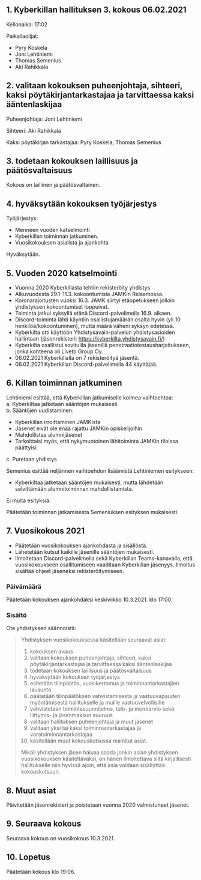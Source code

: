 ## 1. Kyberkillan hallituksen 3. kokous 06.02.2021

Kellonaika: 17:02

Paikallaolijat:   
- Pyry Koskela  
- Joni Lehtiniemi  
- Thomas Semenius  
- Aki Rahikkala

                
                
## 2. valitaan kokouksen puheenjohtaja, sihteeri, kaksi pöytäkirjantarkastajaa ja tarvittaessa kaksi ääntenlaskijaa

Puheenjohtaja: Joni Lehtiniemi

Sihteeri: Aki Rahikkala

Kaksi pöytäkirjan tarkastajaa: Pyry Koskela, Thomas Semenius 

## 3. todetaan kokouksen laillisuus ja päätösvaltaisuus

Kokous on laillinen ja päätösvaltainen.



## 4. hyväksytään kokouksen työjärjestys

Työjärjestys: 

- Menneen vuoden katselmointi
- Kyberkillan toiminnan jatkuminen.
- Vuosikokouksen asialista ja ajankohta

Hyväksytään.

## 5. Vuoden 2020 katselmointi 

- Vuonna 2020 Kyberkillasta tehtiin rekisteröity yhdistys
- Alkuvuodesta 29.1-11.3. kokoontumisia JAMKin Relaamossa. 
- Koronarajoitusten vuoksi 16.3. JAMK siirtyi etäopetukseen jolloin yhdistyksen kokoontumiset loppuivat. 
- Toiminta jatkui syksyllä etänä Discord-palvelimella 16.9. alkaen.
- Discord-toiminta lähti käyntiin osallistujamäärän osalta hyvin (yli 10 henkilöä/kokoontuminen), mutta määrä väheni syksyn edetessä.
- Kyberkilta otti käyttöön Yhdistysavain-palvelun yhdistysasioiden hallintaan (jäsenrekisteri: https://kyberkilta.yhdistysavain.fi/)
- Kyberkilta osallistui sovituilla jäsenillä penetraatiotestausharjoitukseen, jonka kohteena oli Liveto Group Oy.
- 06.02.2021 Kyberkillalla on 7 rekisteröityä jäsentä. 
- 06.02.2021 Kyberkillan Discord-palvelimella 44 käyttäjää. 

## 6. Killan toiminnan jatkuminen

Lehtiniemi esittää, että Kyberkillan jatkumiselle kolmea vaihtoehtoa:  
a. Kyberkiltaa jatketaan sääntöjen mukaisesti  
b. Sääntöjen uudistaminen:
- Kyberkillan irroittaminen JAMKista
- Jäsenet eivät ole enää rajattu JAMKin opiskelijoihin
- Mahdollistaa alumnijäsenet  
- Tarkoittaisi myös, että nykymuotoinen lähitoiminta JAMKin tiloissa päättyisi.

c. Puretaan yhdistys 

Semenius esittää neljännen vaihtoehdon lisäämistä Lehtiniemen esitykseen:
  - Kyberkiltaa jatketaan sääntöjen mukaisesti, mutta lähdetään selvittämään alumnitoiminnan mahdollistamista.

Ei muita esityksiä.

Päätetään toiminnan jatkamisesta Semeniuksen esityksen mukaisesti.

## 7. Vuosikokous 2021

- Päätetään vuosikokouksen ajankohdasta ja sisällöstä.
- Lähetetään kutsut kaikille jäsenille sääntöjen mukaisesti.
- Ilmoitetaan Discord-palvelimella sekä Kyberkillan Teams-kanavalla, että vuosikokoukseen osallitumiseen vaaditaan Kyberkillan jäsenyys. Ilmoitus sisältää ohjeet jäseneksi rekisteröitymiseen. 

### Päivämäärä

Päätetään kokouksen ajankohdaksi keskiviikko 10.3.2021. klo 17:00.

### Sisältö

Ote yhdistyksen säännöistä:

> Yhdistyksen vuosikokouksessa käsitellään seuraavat asiat:
> 1. kokouksen avaus
> 2. valitaan kokouksen puheenjohtaja, sihteeri, kaksi pöytäkirjantarkastajaa ja tarvittaessa kaksi ääntenlaskijaa
> 3. todetaan kokouksen laillisuus ja päätösvaltaisuus
> 4. hyväksytään kokouksen työjärjestys
> 5. esitetään tilinpäätös, vuosikertomus ja toiminnantarkastajien lausunto
> 6. päätetään tilinpäätöksen vahvistamisesta ja vastuuvapauden myöntämisestä hallitukselle ja muille vastuuvelvollisille
> 7. vahvistetaan toimintasuunnitelma, tulo- ja menoarvio sekä liittymis- ja jäsenmaksun suuruus
> 8. valitaan hallituksen puheenjohtaja ja muut jäsenet
> 9. valitaan yksi tai kaksi toiminnantarkastajaa ja varatoiminnantarkastajaa
> 10. käsitellään muut kokouskutsussa mainitut asiat.
> 
> Mikäli yhdistyksen jäsen haluaa saada jonkin asian yhdistyksen vuosikokouksen käsiteltäväksi, on hänen ilmoitettava siitä kirjallisesti hallitukselle niin hyvissä ajoin, että asia voidaan sisällyttää kokouskutsuun.

## 8. Muut asiat

Päivitetään jäsenrekisteri ja poistetaan vuonna 2020 valmistuneet jäsenet.

## 9. Seuraava kokous

Seuraava kokous on vuosikokous 10.3.2021.
  
## 10. Lopetus

Päätetään kokous klo 19:06.
